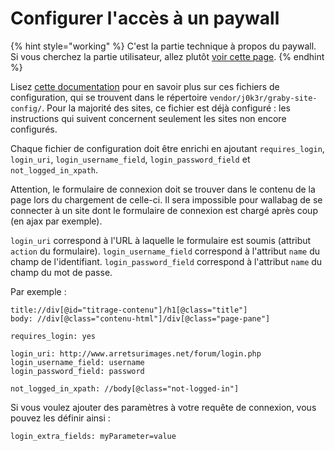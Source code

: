# Configurer l'accès à un paywall

{% hint style="working" %}
C'est la partie technique à propos du paywall. Si vous cherchez la partie utilisateur, allez plutôt [voir cette page](../user/articles/restricted.md).
{% endhint %}


Lisez [cette documentation](../user/errors_during_fetching.md)
pour en savoir plus sur ces fichiers de configuration, qui se trouvent
dans le répertoire `vendor/j0k3r/graby-site-config/`. Pour la majorité
des sites, ce fichier est déjà configuré : les instructions qui suivent
concernent seulement les sites non encore configurés.

Chaque fichier de configuration doit être enrichi en ajoutant
`requires_login`, `login_uri`, `login_username_field`,
`login_password_field` et `not_logged_in_xpath`.

Attention, le formulaire de connexion doit se trouver dans le contenu de
la page lors du chargement de celle-ci. Il sera impossible pour wallabag
de se connecter à un site dont le formulaire de connexion est chargé
après coup (en ajax par exemple).

`login_uri` correspond à l'URL à laquelle le formulaire est soumis
(attribut `action` du formulaire). `login_username_field` correspond à
l'attribut `name` du champ de l'identifiant. `login_password_field`
correspond à l'attribut `name` du champ du mot de passe.

Par exemple :

```
title://div[@id="titrage-contenu"]/h1[@class="title"]
body: //div[@class="contenu-html"]/div[@class="page-pane"]

requires_login: yes

login_uri: http://www.arretsurimages.net/forum/login.php
login_username_field: username
login_password_field: password

not_logged_in_xpath: //body[@class="not-logged-in"]
```

Si vous voulez ajouter des paramètres à votre requête de connexion, vous pouvez les définir ainsi : 

```
login_extra_fields: myParameter=value
```
